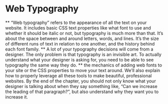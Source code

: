 # Web Typography
** “Web typography” refers to the appearance of all the text on your website. It includes basic CSS text properties like what font to use and whether it should be italic or not, but typography is much more than that. It’s about the space between and around letters, words, and lines. It’s the size of different runs of text in relation to one another, and the history behind each font family.
** A lot of your typography decisions will come from a designer. The only problem is that typography is an invisible art. To actually understand what your designer is asking for, you need to be able to see typography the same way they do.
** the mechanics of adding web fonts to your site or the CSS properties to move your text around. We’ll also explain how to properly leverage all these tools to make beautiful, professional websites. By the end of the chapter, you should not only know what your designer is talking about when they say something like, “Can we increase the leading of that paragraph?”, but also understand why they want you to increase it.
